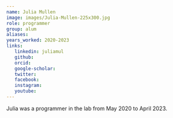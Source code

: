 ```yaml
---
name: Julia Mullen
image: images/Julia-Mullen-225x300.jpg
role: programmer
group: alum
aliases:
years_worked: 2020-2023
links:
   linkedin: juliamul
   github:
   orcid: 
   google-scholar:
   twitter:
   facebook:
   instagram: 
   youtube:
---
```


Julia was a programmer in the lab from May 2020 to April 2023.